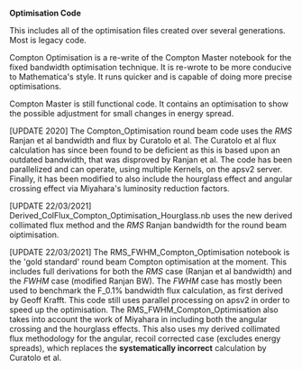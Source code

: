 __Optimisation Code__

This includes all of the optimisation files created over several generations. Most is legacy code.

Compton Optimisation is a re-write of the Compton Master notebook for the fixed bandwidth optimisation technique.
It is re-wrote to be more conducive to Mathematica's style. It runs quicker and is capable of doing more precise optimisations.

Compton Master is still functional code. It contains an optimisation to show the possible adjustment for small changes in energy spread.

[UPDATE 2020] The Compton_Optimisation round beam code uses the *RMS* Ranjan et al bandwidth and flux by Curatolo et al. The Curatolo et al flux calculation has since been found to be deficient as this is based upon an outdated bandwidth, that was disproved by Ranjan et al. The code has been parallelized and can operate, using multiple Kernels, on the apsv2 server. Finally, it has been modified to also include the hourglass effect and angular crossing effect via Miyahara's luminosity reduction factors.  

[UPDATE 22/03/2021] Derived_ColFlux_Compton_Optimisation_Hourglass.nb uses the new derived collimated flux method and the *RMS* Ranjan bandwidth for the round beam oiptimisation. 

[UPDATE 22/03/2021] The RMS_FWHM_Compton_Optimisation notebook is the 'gold standard' round beam Compton optimisation at the moment. This includes full derivations for both the *RMS* case (Ranjan et al bandwidth) and the *FWHM* case (modified Ranjan BW). The *FWHM* case has mostly been used to benchmark the F_0.1% bandwidth flux calculation, as first derived by Geoff Krafft. This code still uses parallel processing on apsv2 in order to speed up the optimisation. The RMS_FWHM_Compton_Optimisation also takes into account the work of Miyahara in including both the angular crossing and the hourglass effects. This also uses my derived collimated flux methodology for the angular, recoil corrected case (excludes energy spreads), which replaces the __systematically incorrect__ calculation by Curatolo et al. 
